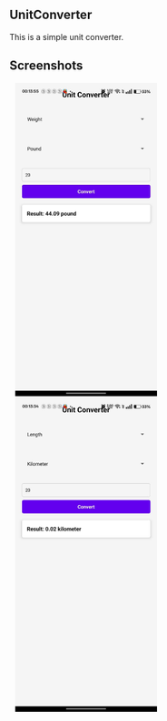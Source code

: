 ## UnitConverter
This is a simple unit converter.
<br>
## Screenshots
<img src="./Screenshots/WhatsApp Image 2025-01-04 at 00.14.31.jpeg" width="250" hspace="10">
<img src="./Screenshots/WhatsApp Image 2025-01-04 at 00.14.32.jpeg" width="250" hspace="10">